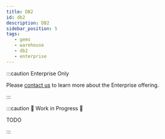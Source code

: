 ```yaml
---
title: DB2
id: db2
description: DB2
sidebar_position: 5
tags:
   - gems
   - warehouse
   - db2
   - enterprise
---
```


:::caution Enterprise Only

Please [contact us](https://www.prophecy.io/request-a-demo) to learn more about the Enterprise offering.

:::


:::caution 🚧 Work in Progress 🚧

TODO

:::
